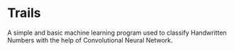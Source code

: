 # Trails
A simple and basic machine learning program used to classify Handwritten Numbers with the help of Convolutional Neural Network.
